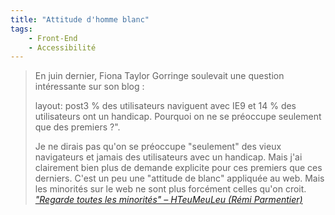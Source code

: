 ```yaml
---
title: "Attitude d'homme blanc"
tags:
    - Front-End
    - Accessibilité
---
```


> En juin dernier, Fiona Taylor Gorringe soulevait une question intéressante sur son blog :
>
> layout: post3 % des utilisateurs naviguent avec IE9 et 14 % des utilisateurs ont un handicap. Pourquoi on ne se préoccupe seulement que des premiers ?".
>
> Je ne dirais pas qu'on se préoccupe "seulement" des vieux navigateurs et jamais des utilisateurs avec un handicap. Mais j'ai clairement bien plus de demande explicite pour ces premiers que ces derniers. C'est un peu une "attitude de blanc" appliquée au web. Mais les minorités sur le web ne sont plus forcément celles qu'on croit.  
>  <cite>["Regarde toutes les minorités" – HTeuMeuLeu (Rémi Parmentier)](http://www.hteumeuleu.fr/regarde-toutes-les-minorites/ '"Regarde toutes les minorités" – HTeuMeuLeu (Rémi Parmentier)')</cite>
